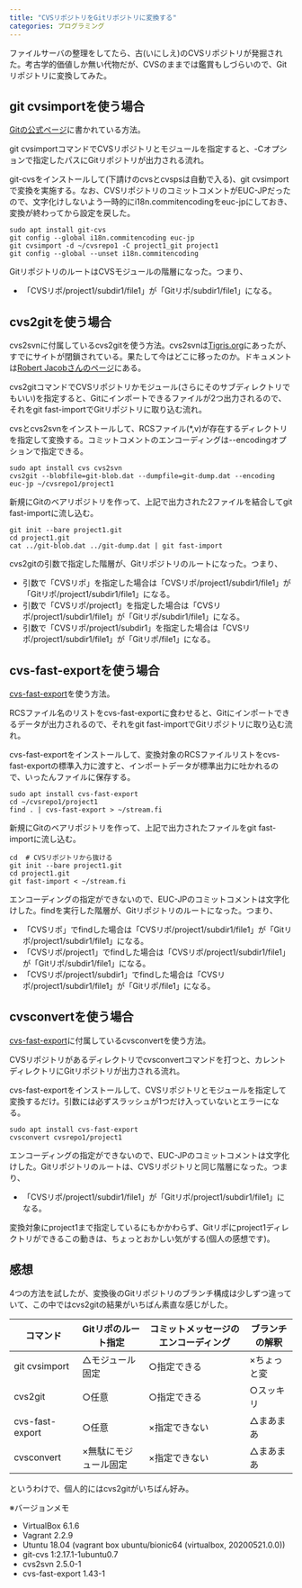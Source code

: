 ```yaml
---
title: "CVSリポジトリをGitリポジトリに変換する"
categories: プログラミング
---
```


ファイルサーバの整理をしてたら、古(いにしえ)のCVSリポジトリが発掘された。考古学的価値しか無い代物だが、CVSのままでは鑑賞もしづらいので、Gitリポジトリに変換してみた。

## git cvsimportを使う場合

[Gitの公式ページ](https://git-scm.com/docs/gitcvs-migration#_importing_a_cvs_archive)に書かれている方法。

git cvsimportコマンドでCVSリポジトリとモジュールを指定すると、-Cオプションで指定したパスにGitリポジトリが出力される流れ。

git-cvsをインストールして(下請けのcvsとcvspsは自動で入る)、git cvsimportで変換を実施する。なお、CVSリポジトリのコミットコメントがEUC-JPだったので、文字化けしないよう一時的にi18n.commitencodingをeuc-jpにしておき、変換が終わってから設定を戻した。

```shell
sudo apt install git-cvs
git config --global i18n.commitencoding euc-jp
git cvsimport -d ~/cvsrepo1 -C project1_git project1
git config --global --unset i18n.commitencoding
```

GitリポジトリのルートはCVSモジュールの階層になった。つまり、

- 「CVSリポ/project1/subdir1/file1」が「Gitリポ/subdir1/file1」になる。

## cvs2gitを使う場合

cvs2svnに付属しているcvs2gitを使う方法。cvs2svnは[Tigris.org](http://cvs2svn.tigris.org/)にあったが、すでにサイトが閉鎖されている。果たして今はどこに移ったのか。ドキュメントは[Robert Jacobさんのページ](https://www.mcs.anl.gov/~jacob/cvs2svn/cvs2git.html)にある。

cvs2gitコマンドでCVSリポジトリかモジュール(さらにそのサブディレクトリでもいい)を指定すると、Gitにインポートできるファイルが2つ出力されるので、それをgit fast-importでGitリポジトリに取り込む流れ。

cvsとcvs2svnをインストールして、RCSファイル(*,v)が存在するディレクトリを指定して変換する。コミットコメントのエンコーディングは--encodingオプションで指定できる。

```shell
sudo apt install cvs cvs2svn
cvs2git --blobfile=git-blob.dat --dumpfile=git-dump.dat --encoding euc-jp ~/cvsrepo1/project1
```

新規にGitのベアリポジトリを作って、上記で出力された2ファイルを結合してgit fast-importに流し込む。

```shell
git init --bare project1.git
cd project1.git
cat ../git-blob.dat ../git-dump.dat | git fast-import
```

cvs2gitの引数で指定した階層が、Gitリポジトリのルートになった。つまり、

- 引数で「CVSリポ」を指定した場合は「CVSリポ/project1/subdir1/file1」が「Gitリポ/project1/subdir1/file1」になる。
- 引数で「CVSリポ/project1」を指定した場合は「CVSリポ/project1/subdir1/file1」が「Gitリポ/subdir1/file1」になる。
- 引数で「CVSリポ/project1/subdir1」を指定した場合は「CVSリポ/project1/subdir1/file1」が「Gitリポ/file1」になる。

## cvs-fast-exportを使う場合

[cvs-fast-export](http://www.catb.org/esr/cvs-fast-export/)を使う方法。

RCSファイル名のリストをcvs-fast-exportに食わせると、Gitにインポートできるデータが出力されるので、それをgit fast-importでGitリポジトリに取り込む流れ。

cvs-fast-exportをインストールして、変換対象のRCSファイルリストをcvs-fast-exportの標準入力に渡すと、インポートデータが標準出力に吐かれるので、いったんファイルに保存する。

```shell
sudo apt install cvs-fast-export
cd ~/cvsrepo1/project1
find . | cvs-fast-export > ~/stream.fi
```

新規にGitのベアリポジトリを作って、上記で出力されたファイルをgit fast-importに流し込む。

```shell
cd  # CVSリポジトリから抜ける
git init --bare project1.git
cd project1.git
git fast-import < ~/stream.fi
```

エンコーディングの指定ができないので、EUC-JPのコミットコメントは文字化けした。findを実行した階層が、Gitリポジトリのルートになった。つまり、

- 「CVSリポ」でfindした場合は「CVSリポ/project1/subdir1/file1」が「Gitリポ/project1/subdir1/file1」になる。
- 「CVSリポ/project1」でfindした場合は「CVSリポ/project1/subdir1/file1」が「Gitリポ/subdir1/file1」になる。
- 「CVSリポ/project1/subdir1」でfindした場合は「CVSリポ/project1/subdir1/file1」が「Gitリポ/file1」になる。

## cvsconvertを使う場合

[cvs-fast-export](http://www.catb.org/esr/cvs-fast-export/)に付属しているcvsconvertを使う方法。

CVSリポジトリがあるディレクトリでcvsconvertコマンドを打つと、カレントディレクトリにGitリポジトリが出力される流れ。

cvs-fast-exportをインストールして、CVSリポジトリとモジュールを指定して変換するだけ。引数には必ずスラッシュが1つだけ入っていないとエラーになる。

```shell
sudo apt install cvs-fast-export
cvsconvert cvsrepo1/project1
```

エンコーディングの指定ができないので、EUC-JPのコミットコメントは文字化けした。Gitリポジトリのルートは、CVSリポジトリと同じ階層になった。つまり、

- 「CVSリポ/project1/subdir1/file1」が「Gitリポ/project1/subdir1/file1」になる。

変換対象にproject1まで指定しているにもかかわらず、Gitリポにproject1ディレクトリができるこの動きは、ちょっとおかしい気がする(個人の感想です)。

## 感想

4つの方法を試したが、変換後のGitリポジトリのブランチ構成は少しずつ違っていて、この中ではcvs2gitの結果がいちばん素直な感じがした。

コマンド|Gitリポのルート指定|コミットメッセージのエンコーディング|ブランチの解釈
-|-|-|-
git cvsimport|△モジュール固定|○指定できる|×ちょっと変
cvs2git|○任意|○指定できる|○スッキリ
cvs-fast-export|○任意|×指定できない|△まあまあ
cvsconvert|×無駄にモジュール固定|×指定できない|△まあまあ

というわけで、個人的にはcvs2gitがいちばん好み。

※バージョンメモ

- VirtualBox 6.1.6
- Vagrant 2.2.9
- Utuntu 18.04 (vagrant box ubuntu/bionic64 (virtualbox, 20200521.0.0))
- git-cvs 1:2.17.1-1ubuntu0.7
- cvs2svn 2.5.0-1
- cvs-fast-export 1.43-1
